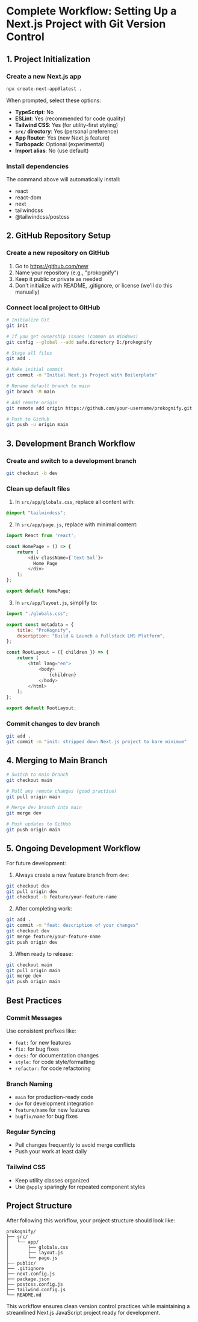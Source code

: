 # Complete Workflow: Setting Up a Next.js Project with Git Version Control


## 1. Project Initialization

### Create a new Next.js app

```bash
npx create-next-app@latest .
```

When prompted, select these options:
- **TypeScript**: No
- **ESLint**: Yes (recommended for code quality)
- **Tailwind CSS**: Yes (for utility-first styling)
- **`src/` directory**: Yes (personal preference)
- **App Router**: Yes (new Next.js feature)
- **Turbopack**: Optional (experimental)
- **Import alias**: No (use default)

### Install dependencies

The command above will automatically install:
- react
- react-dom
- next
- tailwindcss
- @tailwindcss/postcss

## 2. GitHub Repository Setup

### Create a new repository on GitHub

1. Go to https://github.com/new
2. Name your repository (e.g., "prokognify")
3. Keep it public or private as needed
4. Don't initialize with README, .gitignore, or license (we'll do this manually)

### Connect local project to GitHub

```bash
# Initialize Git
git init

# If you get ownership issues (common on Windows)
git config --global --add safe.directory D:/prokognify

# Stage all files
git add .

# Make initial commit
git commit -m "Initial Next.js Project with Boilerplate"

# Rename default branch to main
git branch -M main

# Add remote origin
git remote add origin https://github.com/your-username/prokognify.git

# Push to GitHub
git push -u origin main
```

## 3. Development Branch Workflow

### Create and switch to a development branch

```bash
git checkout -b dev
```

### Clean up default files

1. In `src/app/globals.css`, replace all content with:

```css
@import "tailwindcss";
```

2. In `src/app/page.js`, replace with minimal content:

```javascript
import React from 'react';

const HomePage = () => {
    return (
        <div className={`text-5xl`}>
          Home Page
        </div>
    );
};

export default HomePage;
```

3. In `src/app/layout.js`, simplify to:

```javascript
import "./globals.css";

export const metadata = {
    title: "ProKognify",
    description: "Build & Launch a Fullstack LMS Platform",
};

const RootLayout = ({ children }) => {
    return (
        <html lang="en">
            <body>
                {children}
            </body>
        </html>
    );
};

export default RootLayout;
```

### Commit changes to dev branch

```bash
git add .
git commit -m "init: stripped down Next.js project to bare minimum"
```

## 4. Merging to Main Branch

```bash
# Switch to main branch
git checkout main

# Pull any remote changes (good practice)
git pull origin main

# Merge dev branch into main
git merge dev

# Push updates to GitHub
git push origin main
```

## 5. Ongoing Development Workflow

For future development:

1. Always create a new feature branch from `dev`:

```bash
git checkout dev
git pull origin dev
git checkout -b feature/your-feature-name
```

2. After completing work:

```bash
git add .
git commit -m "feat: description of your changes"
git checkout dev
git merge feature/your-feature-name
git push origin dev
```

3. When ready to release:

```bash
git checkout main
git pull origin main
git merge dev
git push origin main
```

## Best Practices

### Commit Messages
Use consistent prefixes like:
- `feat:` for new features
- `fix:` for bug fixes
- `docs:` for documentation changes
- `style:` for code style/formatting
- `refactor:` for code refactoring

### Branch Naming
- `main` for production-ready code
- `dev` for development integration
- `feature/name` for new features
- `bugfix/name` for bug fixes

### Regular Syncing
- Pull changes frequently to avoid merge conflicts
- Push your work at least daily

### Tailwind CSS
- Keep utility classes organized
- Use `@apply` sparingly for repeated component styles

## Project Structure

After following this workflow, your project structure should look like:

```
prokognify/
├── src/
│   └── app/
│       ├── globals.css
│       ├── layout.js
│       └── page.js
├── public/
├── .gitignore
├── next.config.js
├── package.json
├── postcss.config.js
├── tailwind.config.js
└── README.md
```

This workflow ensures clean version control practices while maintaining a streamlined Next.js JavaScript project ready for development.